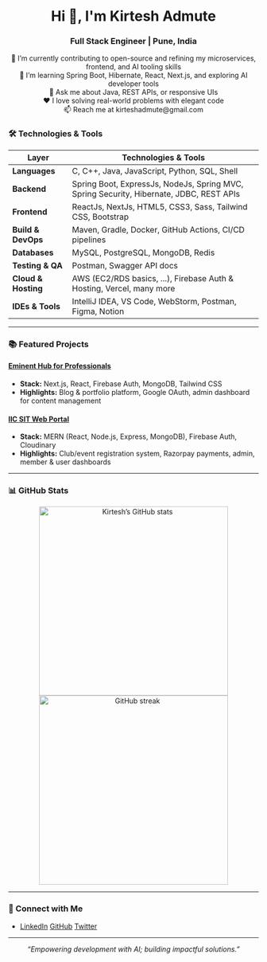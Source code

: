 <h1 align="center">Hi 👋, I'm Kirtesh Admute</h1>
<h3 align="center">Full Stack Engineer | Pune, India</h3>

<p align="center">
  🔭 I’m currently contributing to open-source and refining my microservices, frontend, and AI tooling skills<br>
  🌱 I’m learning Spring Boot, Hibernate, React, Next.js, and exploring AI developer tools<br>
  💬 Ask me about Java, REST APIs, or responsive UIs<br>
  ❤️ I love solving real-world problems with elegant code<br>
  📫 Reach me at kirteshadmute@gmail.com
</p>

### 🛠️ Technologies & Tools

| Layer            | Technologies & Tools                                                                 |
|------------------|---------------------------------------------------------------------------------------|
| **Languages**     | C, C++, Java, JavaScript, Python, SQL, Shell                                                  |
| **Backend**       | Spring Boot, ExpressJs, NodeJs, Spring MVC, Spring Security, Hibernate, JDBC, REST APIs                |
| **Frontend**      | ReactJs, NextJs, HTML5, CSS3, Sass, Tailwind CSS, Bootstrap                          |
| **Build & DevOps**| Maven, Gradle, Docker, GitHub Actions, CI/CD pipelines                              |
| **Databases**     | MySQL, PostgreSQL, MongoDB, Redis                                                   |
| **Testing & QA**  | Postman, Swagger API docs                                           |
| **Cloud & Hosting**| AWS (EC2/RDS basics, ...), Firebase Auth & Hosting, Vercel, many more                             |
| **IDEs & Tools**  | IntelliJ IDEA, VS Code, WebStorm, Postman, Figma, Notion                                          |

---

### 📚 Featured Projects

#### [Eminent Hub for Professionals](https://eminenthub.vercel.app)
- **Stack:** Next.js, React, Firebase Auth, MongoDB, Tailwind CSS  
- **Highlights:** Blog & portfolio platform, Google OAuth, admin dashboard for content management

#### [IIC SIT Web Portal](https://iicsit.in)
- **Stack:** MERN (React, Node.js, Express, MongoDB), Firebase Auth, Cloudinary  
- **Highlights:** Club/event registration system, Razorpay payments, admin, member & user dashboards

---

### 📊 GitHub Stats

<p align="center">
  <img src="https://github-readme-stats.vercel.app/api?username=ikirtesh&show_icons=true&theme=default&count_private=true" alt="Kirtesh’s GitHub stats" width="380"/>
  <img src="https://github-readme-streak-stats.herokuapp.com/?user=ikirtesh&theme=default" alt="GitHub streak" width="380"/>
</p>

---

### 🔗 Connect with Me

- [LinkedIn](https://linkedin.com/in/ikirtesh)  [GitHub](https://github.com/ikirtesh)  [Twitter](https://twitter.com/Akirtesh)

---

<p align="center"><em>“Empowering development with AI; building impactful solutions.”</em></p>
